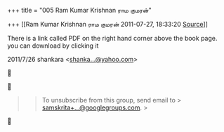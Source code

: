 +++
title = "005 Ram Kumar Krishnan ராம குமரன்"

+++
[[Ram Kumar Krishnan ராம குமரன்	2011-07-27, 18:33:20 [Source](https://groups.google.com/g/samskrita/c/6CPQVk_Y80g)]]



There is a link called PDF on the right hand corner above the book page. you can download by clicking it  
  

2011/7/26 shankara \<[shanka...@yahoo.com]()\>  





> 
> > 
> > To unsubscribe from this group, send email to > [samskrita+...@googlegroups.com](). >
> 
> > 




